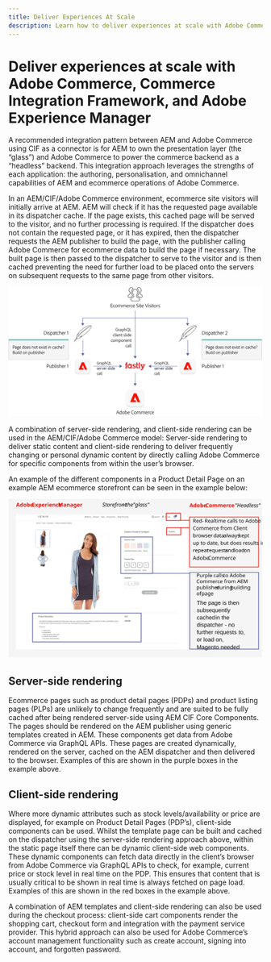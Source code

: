 ```yaml
---
title: Deliver Experiences At Scale
description: Learn how to deliver experiences at scale with Adobe Commerce and Adobe Experience Manager.
---
```


# Deliver experiences at scale with Adobe Commerce, Commerce Integration Framework, and Adobe Experience Manager

A recommended integration pattern between AEM and Adobe Commerce using CIF as a connector is for AEM to own the presentation layer (the “glass”) and Adobe Commerce to power the commerce backend as a “headless” backend. This integration approach leverages the strengths of each application: the authoring, personalisation, and omnichannel capabilities of AEM and ecommerce operations of Adobe Commerce.

In an AEM/CIF/Adobe Commerce environment, ecommerce site visitors will initially arrive at AEM. AEM will check if it has the requested page available in its dispatcher cache. If the page exists, this cached page will be served to the visitor, and no further processing is required. If the dispatcher does not contain the requested page, or it has expired, then the dispatcher requests the AEM publisher to build the page, with the publisher calling Adobe Commerce for ecommerce data to build the page if necessary. The built page is then passed to the dispatcher to serve to the visitor and is then cached preventing the need for further load to be placed onto the servers on subsequent requests to the same page from other visitors.

![Overview diagram of Adobe Exeprience Manager and Adobe Commerce architecture](../assets/commerce-at-scale/overview.png)

A combination of server-side rendering, and client-side rendering can be used in the AEM/CIF/Adobe Commerce model: Server-side rendering to deliver static content and client-side rendering to deliver frequently changing or personal dynamic content by directly calling Adobe Commerce for specific components
from within the user’s browser.

An example of the different components in a Product Detail Page on an example AEM ecommerce storefront can be seen in the example below:

![Overview diagram of Adobe Exeprience Manager and Adobe Commerce architecture](../assets/commerce-at-scale/product-details-page.svg)

## Server-side rendering

Ecommerce pages such as product detail pages (PDPs) and product listing pages (PLPs) are unlikely to change frequently and are suited to be fully cached after being rendered server-side using AEM CIF Core Components. The pages should be rendered on the AEM publisher using generic templates created in AEM. These components get data from Adobe Commerce via GraphQL APIs. These pages are created dynamically, rendered on the server, cached on the AEM dispatcher and then delivered to the browser. Examples of this are shown in the purple boxes in the example above.

## Client-side rendering

Where more dynamic attributes such as stock levels/availability or price are displayed, for example on Product Detail Pages (PDP’s), client-side components can be used. Whilst the template page can be built and cached on the dispatcher using the server-side rendering approach above, within the static page itself there can be dynamic client-side web components. These dynamic components can fetch data directly in the client’s browser from Adobe Commerce via GraphQL APIs to check, for example, current price or stock level in real time on the PDP. This ensures that content that is usually critical to be shown in real time is always fetched on page load. Examples of this are shown in the red boxes in the example above.

A combination of AEM templates and client-side rendering can also be used during the checkout process: client-side cart components render the shopping cart, checkout form and integration with the payment service provider. This hybrid approach can also be used for Adobe Commerce’s account management functionality such as create account, signing into account, and forgotten password.
